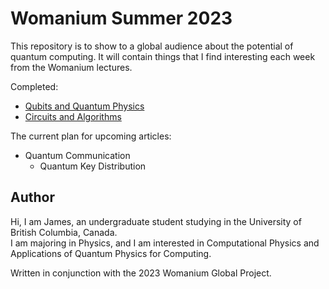 # Womanium Summer 2023
This repository is to show to a global audience about the potential of quantum computing. 
It will contain things that I find interesting each week from the Womanium lectures.

Completed:
  - [Qubits and Quantum Physics](https://github.com/jprili/womanium-s23/blob/main/src/intro.md)
  - [Circuits and Algorithms](https://github.com/jprili/womanium-s23/blob/main/src/circuits.md)

The current plan for upcoming articles:
- Quantum Communication
  - Quantum Key Distribution
 
## Author  
Hi, I am James, an undergraduate student studying in the University of British Columbia, Canada.  
I am majoring in Physics, and I am interested in Computational Physics and Applications of Quantum Physics for Computing.

Written in conjunction with the 2023 Womanium Global Project.
